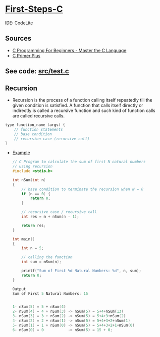 # [First-Steps-C](https://github.com/asofcs/First-Steps-C/tree/main)


IDE: CodeLite

## Sources
- [C Programming For Beginners - Master the C Language](https://www.udemy.com/course/c-programming-for-beginners-/)
- [C Primer Plus](https://www.oreilly.com/library/view/c-primer-plus/9780133432398/)

## See code: [src/test.c](https://github.com/asofcs/First-Steps-C/blob/b11-recursion/src/test.c) 

## Recursion
- Recursion is the process of a function calling itself repeatedly till the given condition is satisfied. A function that calls itself directly or indirectly is called a recursive function and such kind of function calls are called recursive calls.

```c
type function_name (args) {
    // function statements
    // base condition
    // recursion case (recursive call)
}
```
- [Example](https://www.geeksforgeeks.org/c-recursion/)
  ```c
  // C Program to calculate the sum of first N natural numbers
  // using recursion
  #include <stdio.h>
  
  int nSum(int n)
  {
      // base condition to terminate the recursion when N = 0
      if (n == 0) {
          return 0;
      }
  
      // recursive case / recursive call
      int res = n + nSum(n - 1);
  
      return res;
  }
  
  int main()
  {
      int n = 5;
  
      // calling the function
      int sum = nSum(n);
  
      printf("Sum of First %d Natural Numbers: %d", n, sum);
      return 0;
  }
  
  Output
  Sum of First 5 Natural Numbers: 15


  1- nSum(5) = 5 + nSum(4)
  2- nSum(4) = 4 + nSum(3) -> nSum(5) = 5+4+nSum(13)
  3- nSum(3) = 3 + nSum(2) -> nSum(5) = 5+4+3+nSum(2)
  4- nSum(2) = 2 + nSum(1) -> nSum(5) = 5+4+3+2+nSum(1)
  5- nSum(1) = 1 + nSum(0) -> nSum(5) = 5+4+3+2+1+nSum(0)
  6- nSum(0) = 0           -> nSum(5) = 15 + 0;

  
  ```
